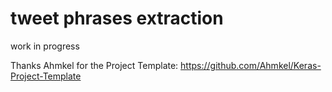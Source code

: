 # tweet phrases extraction

work in progress



Thanks Ahmkel for the Project Template: https://github.com/Ahmkel/Keras-Project-Template
